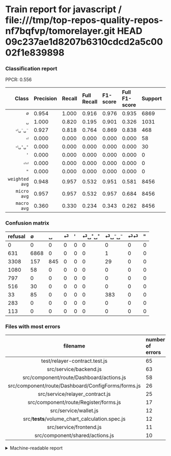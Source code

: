 # Train report for javascript / file:///tmp/top-repos-quality-repos-nf7bqfvp/tomorelayer.git HEAD 09c237ae1d8207b6310cdcd2a5c0002f1e839898

### Classification report

PPCR: 0.556

| Class | Precision | Recall | Full Recall | F1-score | Full F1-score | Support | Full Support | PPCR |
|------:|:----------|:-------|:------------|:---------|:---------|:--------|:-------------|:-----|
| `∅` | 0.954| 1.000| 0.916| 0.976| 0.935| 6869| 7500| 0.916 |
| `␣` | 1.000| 0.820| 0.195| 0.901| 0.326| 1031| 4339| 0.238 |
| `⏎␣⁻␣⁻` | 0.927| 0.818| 0.764| 0.869| 0.838| 468| 501| 0.934 |
| `⏎` | 0.000| 0.000| 0.000| 0.000| 0.000| 58| 1138| 0.051 |
| `⏎␣⁺␣⁺` | 0.000| 0.000| 0.000| 0.000| 0.000| 30| 546| 0.055 |
| `'` | 0.000| 0.000| 0.000| 0.000| 0.000| 0| 797| 0.000 |
| `⏎⏎` | 0.000| 0.000| 0.000| 0.000| 0.000| 0| 283| 0.000 |
| `"` | 0.000| 0.000| 0.000| 0.000| 0.000| 0| 113| 0.000 |
| `weighted avg` | 0.948| 0.957| 0.532| 0.951| 0.581| 8456| 15217| 0.556 |
| `micro avg` | 0.957| 0.957| 0.532| 0.957| 0.684| 8456| 15217| 0.556 |
| `macro avg` | 0.360| 0.330| 0.234| 0.343| 0.262| 8456| 15217| 0.556 |

### Confusion matrix

|refusal|  ∅| ␣| ⏎| '| ⏎␣⁺␣⁺| ⏎␣⁻␣⁻| ⏎⏎| "| 
|:---|:---|:---|:---|:---|:---|:---|:---|:---|
|0 |0 |0 |0 |0 |0 |0 |0 |0 |
|631 |6868 |0 |0 |0 |0 |1 |0 |0 |
|3308 |157 |845 |0 |0 |0 |29 |0 |0 |
|1080 |58 |0 |0 |0 |0 |0 |0 |0 |
|797 |0 |0 |0 |0 |0 |0 |0 |0 |
|516 |30 |0 |0 |0 |0 |0 |0 |0 |
|33 |85 |0 |0 |0 |0 |383 |0 |0 |
|283 |0 |0 |0 |0 |0 |0 |0 |0 |
|113 |0 |0 |0 |0 |0 |0 |0 |0 |

### Files with most errors

| filename | number of errors|
|:----:|:-----|
| test/relayer-contract.test.js | 65 |
| src/service/backend.js | 63 |
| src/component/route/Dashboard/actions.js | 58 |
| src/component/route/Dashboard/ConfigForms/forms.js | 26 |
| src/service/relayer_contract.js | 25 |
| src/component/route/Register/forms.js | 17 |
| src/service/wallet.js | 12 |
| src/__tests__/volume_chart_calculation.spec.js | 12 |
| src/service/frontend.js | 11 |
| src/component/shared/actions.js | 10 |

<details>
    <summary>Machine-readable report</summary>
```json
{
  "cl_report": {"\"": {"f1-score": 0.0, "precision": 0.0, "recall": 0.0, "support": 0}, "\u0027": {"f1-score": 0.0, "precision": 0.0, "recall": 0.0, "support": 0}, "macro avg": {"f1-score": 0.34334864321124103, "precision": 0.3601893383082602, "recall": 0.3297278894116983, "support": 8456}, "micro avg": {"f1-score": 0.9574266792809839, "precision": 0.9574266792809839, "recall": 0.9574266792809839, "support": 8456}, "weighted avg": {"f1-score": 0.9511660800237474, "precision": 0.9483311493735721, "recall": 0.9574266792809839, "support": 8456}, "\u2205": {"f1-score": 0.9764697519016136, "precision": 0.9541539316476799, "recall": 0.999854418401514, "support": 6869}, "\u23ce": {"f1-score": 0.0, "precision": 0.0, "recall": 0.0, "support": 58}, "\u23ce\u23ce": {"f1-score": 0.0, "precision": 0.0, "recall": 0.0, "support": 0}, "\u23ce\u2423\u207a\u2423\u207a": {"f1-score": 0.0, "precision": 0.0, "recall": 0.0, "support": 30}, "\u23ce\u2423\u207b\u2423\u207b": {"f1-score": 0.8694665153234961, "precision": 0.927360774818402, "recall": 0.8183760683760684, "support": 468}, "\u2423": {"f1-score": 0.9008528784648189, "precision": 1.0, "recall": 0.8195926285160039, "support": 1031}},
  "cl_report_full": {"\"": {"f1-score": 0.0, "precision": 0.0, "recall": 0.0, "support": 113}, "\u0027": {"f1-score": 0.0, "precision": 0.0, "recall": 0.0, "support": 797}, "macro avg": {"f1-score": 0.2623283003611715, "precision": 0.3601893383082602, "recall": 0.23436871553045097, "support": 15217}, "micro avg": {"f1-score": 0.6839859755839987, "precision": 0.9574266792809839, "recall": 0.5320365380824078, "support": 15217}, "weighted avg": {"f1-score": 0.5811605146973471, "precision": 0.7859474426984043, "recall": 0.5320365380824078, "support": 15217}, "\u2205": {"f1-score": 0.9345489182201661, "precision": 0.9541539316476799, "recall": 0.9157333333333333, "support": 7500}, "\u23ce": {"f1-score": 0.0, "precision": 0.0, "recall": 0.0, "support": 1138}, "\u23ce\u23ce": {"f1-score": 0.0, "precision": 0.0, "recall": 0.0, "support": 283}, "\u23ce\u2423\u207a\u2423\u207a": {"f1-score": 0.0, "precision": 0.0, "recall": 0.0, "support": 546}, "\u23ce\u2423\u207b\u2423\u207b": {"f1-score": 0.8380743982494528, "precision": 0.927360774818402, "recall": 0.7644710578842315, "support": 501}, "\u2423": {"f1-score": 0.32600308641975306, "precision": 1.0, "recall": 0.19474533302604286, "support": 4339}},
  "ppcr": 0.5556942892817244
}
```
</details>
